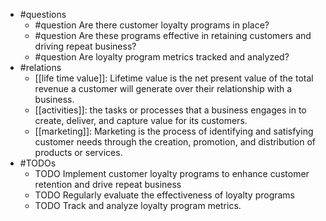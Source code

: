 - #questions
	- #question Are there customer loyalty programs in place?
	- #question Are these programs effective in retaining customers and driving repeat business?
	- #question Are loyalty program metrics tracked and analyzed?
- #relations
	- [[life time value]]: Lifetime value is the net present value of the total revenue a customer will generate over their relationship with a business.
	- [[activities]]: the tasks or processes that a business engages in to create, deliver, and capture value for its customers.
	- [[marketing]]: Marketing is the process of identifying and satisfying customer needs through the creation, promotion, and distribution of products or services.
- #TODOs
	- TODO Implement customer loyalty programs to enhance customer retention and drive repeat business
	- TODO  Regularly evaluate the effectiveness of loyalty programs
	- TODO  Track and analyze loyalty program metrics.

